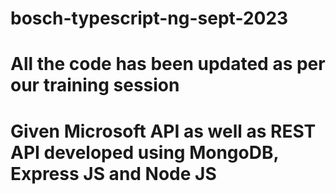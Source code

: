# bosch-typescript-ng-sept-2023
# All the code has been updated as per our training session
# Given Microsoft API as well as REST API developed using MongoDB, Express JS and Node JS
